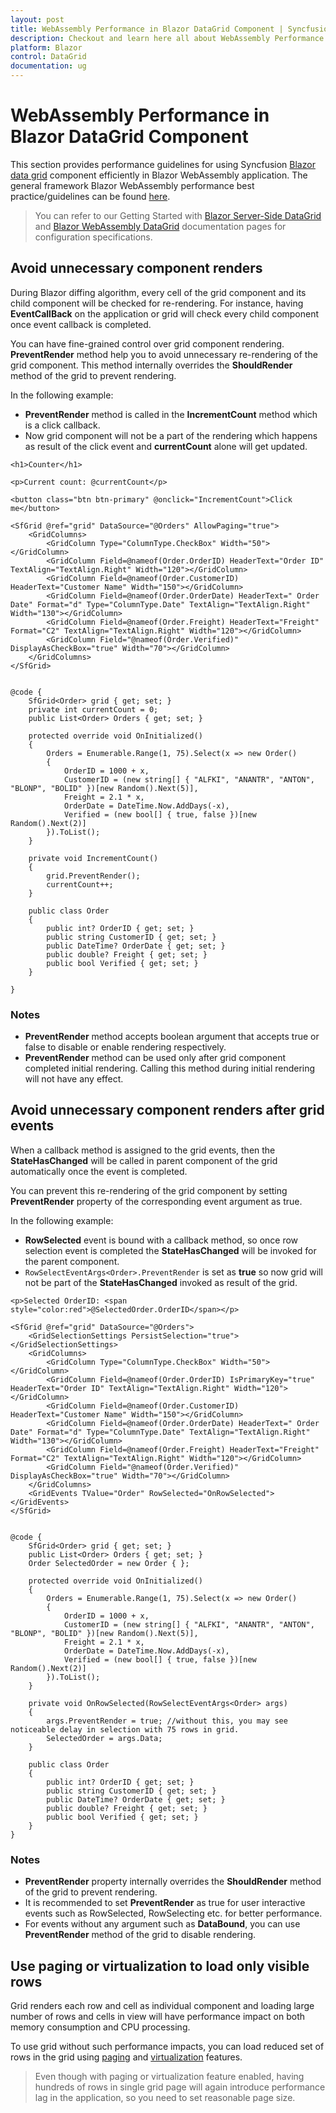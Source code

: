 ```yaml
---
layout: post
title: WebAssembly Performance in Blazor DataGrid Component | Syncfusion
description: Checkout and learn here all about WebAssembly Performance in Syncfusion Blazor DataGrid component and more.
platform: Blazor
control: DataGrid
documentation: ug
---
```


# WebAssembly Performance in Blazor DataGrid Component

This section provides performance guidelines for using Syncfusion [Blazor data grid](https://www.syncfusion.com/blazor-components/blazor-datagrid) component efficiently in Blazor WebAssembly application. The general framework Blazor WebAssembly performance best practice/guidelines can be found [here](https://docs.microsoft.com/en-us/aspnet/core/blazor/webassembly-performance-best-practices).

> You can refer to our Getting Started with [Blazor Server-Side DataGrid](https://blazor.syncfusion.com/documentation/getting-started/blazor-server-side-visual-studio/) and [Blazor WebAssembly DataGrid](https://blazor.syncfusion.com/documentation/datagrid/how-to/blazor-webassembly-datagrid-using-visual-studio/) documentation pages for configuration specifications.

## Avoid unnecessary component renders

During Blazor diffing algorithm, every cell of the grid component and its child component will be checked for re-rendering. For instance, having **EventCallBack** on the application or grid will check every child component once event callback is completed.

You can have fine-grained control over grid component rendering. **PreventRender** method help you to avoid unnecessary re-rendering of the grid component. This method internally overrides the **ShouldRender** method of the grid to prevent rendering.

In the following example:

* **PreventRender** method is called in the **IncrementCount** method which is a click callback.
* Now grid component will not be a part of the rendering which happens as result of the click event and **currentCount** alone will get updated.

```cshtml
<h1>Counter</h1>

<p>Current count: @currentCount</p>

<button class="btn btn-primary" @onclick="IncrementCount">Click me</button>

<SfGrid @ref="grid" DataSource="@Orders" AllowPaging="true">
    <GridColumns>
        <GridColumn Type="ColumnType.CheckBox" Width="50"></GridColumn>
        <GridColumn Field=@nameof(Order.OrderID) HeaderText="Order ID" TextAlign="TextAlign.Right" Width="120"></GridColumn>
        <GridColumn Field=@nameof(Order.CustomerID) HeaderText="Customer Name" Width="150"></GridColumn>
        <GridColumn Field=@nameof(Order.OrderDate) HeaderText=" Order Date" Format="d" Type="ColumnType.Date" TextAlign="TextAlign.Right" Width="130"></GridColumn>
        <GridColumn Field=@nameof(Order.Freight) HeaderText="Freight" Format="C2" TextAlign="TextAlign.Right" Width="120"></GridColumn>
        <GridColumn Field="@nameof(Order.Verified)" DisplayAsCheckBox="true" Width="70"></GridColumn>
    </GridColumns>
</SfGrid>


@code {
    SfGrid<Order> grid { get; set; }
    private int currentCount = 0;
    public List<Order> Orders { get; set; }

    protected override void OnInitialized()
    {
        Orders = Enumerable.Range(1, 75).Select(x => new Order()
        {
            OrderID = 1000 + x,
            CustomerID = (new string[] { "ALFKI", "ANANTR", "ANTON", "BLONP", "BOLID" })[new Random().Next(5)],
            Freight = 2.1 * x,
            OrderDate = DateTime.Now.AddDays(-x),
            Verified = (new bool[] { true, false })[new Random().Next(2)]
        }).ToList();
    }

    private void IncrementCount()
    {
        grid.PreventRender();
        currentCount++;
    }

    public class Order
    {
        public int? OrderID { get; set; }
        public string CustomerID { get; set; }
        public DateTime? OrderDate { get; set; }
        public double? Freight { get; set; }
        public bool Verified { get; set; }
    }

}
```

### Notes

* **PreventRender** method accepts boolean argument that accepts true or false to disable or enable rendering respectively.
* **PreventRender** method can be used only after grid component completed initial rendering. Calling this method during initial rendering will not have any effect.

## Avoid unnecessary component renders after grid events

When a callback method is assigned to the grid events, then the **StateHasChanged** will be called in parent component of the grid automatically once the event is completed.

You can prevent this re-rendering of the grid component by setting **PreventRender** property of the corresponding event argument as true.

In the following example:

* **RowSelected** event is bound with a callback method, so once row selection event is completed the **StateHasChanged** will be invoked for the parent component.
* `RowSelectEventArgs<Order>.PreventRender` is set as **true** so now grid will not be part of the **StateHasChanged** invoked as result of the grid.

```cshtml
<p>Selected OrderID: <span style="color:red">@SelectedOrder.OrderID</span></p>

<SfGrid @ref="grid" DataSource="@Orders">
    <GridSelectionSettings PersistSelection="true"></GridSelectionSettings>
    <GridColumns>
        <GridColumn Type="ColumnType.CheckBox" Width="50"></GridColumn>
        <GridColumn Field=@nameof(Order.OrderID) IsPrimaryKey="true" HeaderText="Order ID" TextAlign="TextAlign.Right" Width="120"></GridColumn>
        <GridColumn Field=@nameof(Order.CustomerID) HeaderText="Customer Name" Width="150"></GridColumn>
        <GridColumn Field=@nameof(Order.OrderDate) HeaderText=" Order Date" Format="d" Type="ColumnType.Date" TextAlign="TextAlign.Right" Width="130"></GridColumn>
        <GridColumn Field=@nameof(Order.Freight) HeaderText="Freight" Format="C2" TextAlign="TextAlign.Right" Width="120"></GridColumn>
        <GridColumn Field="@nameof(Order.Verified)" DisplayAsCheckBox="true" Width="70"></GridColumn>
    </GridColumns>
    <GridEvents TValue="Order" RowSelected="OnRowSelected"></GridEvents>
</SfGrid>


@code {
    SfGrid<Order> grid { get; set; }
    public List<Order> Orders { get; set; }
    Order SelectedOrder = new Order { };

    protected override void OnInitialized()
    {
        Orders = Enumerable.Range(1, 75).Select(x => new Order()
        {
            OrderID = 1000 + x,
            CustomerID = (new string[] { "ALFKI", "ANANTR", "ANTON", "BLONP", "BOLID" })[new Random().Next(5)],
            Freight = 2.1 * x,
            OrderDate = DateTime.Now.AddDays(-x),
            Verified = (new bool[] { true, false })[new Random().Next(2)]
        }).ToList();
    }

    private void OnRowSelected(RowSelectEventArgs<Order> args)
    {
        args.PreventRender = true; //without this, you may see noticeable delay in selection with 75 rows in grid.
        SelectedOrder = args.Data;
    }

    public class Order
    {
        public int? OrderID { get; set; }
        public string CustomerID { get; set; }
        public DateTime? OrderDate { get; set; }
        public double? Freight { get; set; }
        public bool Verified { get; set; }
    }
}
```

### Notes

* **PreventRender** property internally overrides the **ShouldRender** method of the grid to prevent rendering.
* It is recommended to set **PreventRender** as true for user interactive events such as RowSelected, RowSelecting etc. for better performance.
* For events without any argument such as **DataBound**, you can use **PreventRender** method of the grid to disable rendering.

## Use paging or virtualization to load only visible rows

Grid renders each row and cell as individual component and loading large number of rows and cells in view will have performance impact on both memory consumption and CPU processing.

To use grid without such performance impacts, you can load reduced set of rows in the grid using [paging](./paging) and [virtualization](./virtual) features.

> Even though with paging or virtualization feature enabled, having hundreds of rows in single grid page will again introduce performance lag in the application, so you need to set reasonable page size.